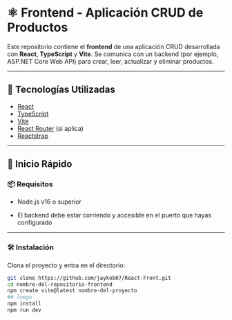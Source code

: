 # ⚛️ Frontend - Aplicación CRUD de Productos

Este repositorio contiene el **frontend** de una aplicación CRUD desarrollada con **React**, **TypeScript** y **Vite**. Se comunica con un backend (por ejemplo, ASP.NET Core Web API) para crear, leer, actualizar y eliminar productos.

---

## 🧰 Tecnologías Utilizadas

- [React](https://reactjs.org/)
- [TypeScript](https://www.typescriptlang.org/)
- [Vite](https://vitejs.dev/)
- [React Router](https://reactrouter.com/) (si aplica)
- [Reactstrap](https://github.com/reactstrap/reactstrap)

---

## 🚀 Inicio Rápido

### 📦 Requisitos

- Node.js v16 o superior

- El backend debe estar corriendo y accesible en el puerto que hayas configurado

---

### 🛠️ Instalación

Clona el proyecto y entra en el directorio:

```bash
git clone https://github.com/jaykob07/React-Front.git
cd nombre-del-repositorio-frontend
npm create vite@latest nombre-del-proyecto
## luego
npm install
npm run dev
